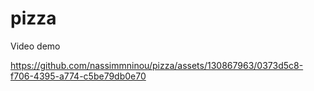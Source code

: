 # pizza

Video demo

https://github.com/nassimmninou/pizza/assets/130867963/0373d5c8-f706-4395-a774-c5be79db0e70

